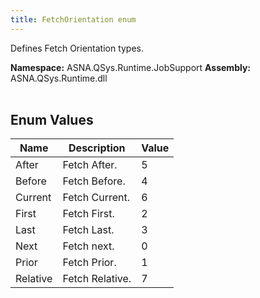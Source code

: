 ```yaml
---
title: FetchOrientation enum
---
```


Defines Fetch Orientation types.

**Namespace:** ASNA.QSys.Runtime.JobSupport
**Assembly:** ASNA.QSys.Runtime.dll
<br>
<br>

## Enum Values

| Name | Description | Value
| --- | --- | --- 
| After | Fetch After. | 5 |
| Before | Fetch Before. | 4 |
| Current | Fetch Current. | 6 |
| First | Fetch First. | 2 |
| Last | Fetch Last. | 3 |
| Next | Fetch next. | 0 |
| Prior | Fetch Prior. | 1 |
| Relative | Fetch Relative. | 7 |
